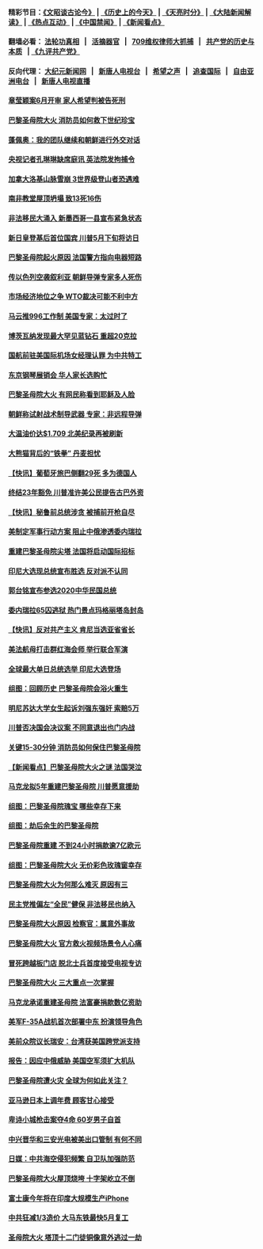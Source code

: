 #### 精彩节目：[《文昭谈古论今》](http://134.209.198.168/wenzhao) | [《历史上的今天》](http://134.209.198.168/today-in-history) | [《天亮时分》](http://134.209.198.168/tianliang) | [《大陆新闻解读》](http://134.209.198.168/ntdtv-comedy) | [《热点互动》](http://134.209.198.168/ntdtv-rdhd)  | [《中国禁闻》](http://134.209.198.168/ntdtv-news) | [《新闻看点》](http://134.209.198.168/news-insight) 

  #### 翻墙必看： [法轮功真相](http://134.209.198.168:10000/videos/truth.html) &nbsp;&nbsp;|&nbsp;&nbsp; [活摘器官](http://134.209.198.168:10000/videos/res/Organs/) &nbsp;&nbsp;|&nbsp;&nbsp; [709维权律师大抓捕](http://134.209.198.168:10000/videos/709/) &nbsp;&nbsp;|&nbsp;&nbsp; [共产党的历史与本质](http://134.209.198.168:10000/videos/ccp.html) &nbsp;&nbsp;| [《九评共产党》](http://134.209.198.168:10000/videos/jiuping/) 

#### 反向代理： [大纪元新闻网](http://134.209.198.168:10080/) &nbsp;&nbsp;|&nbsp;&nbsp; [新唐人电视台](http://134.209.198.168:8000/) &nbsp;&nbsp;|&nbsp;&nbsp; [希望之声](http://134.209.198.168:8200/) &nbsp;&nbsp;|&nbsp;&nbsp; [追查国际](http://134.209.198.168:10010/) &nbsp;&nbsp;|&nbsp;&nbsp; [自由亚洲电台](http://134.209.198.168:9800/) &nbsp;&nbsp;|&nbsp;&nbsp; [新唐人电视直播](http://134.209.198.168/) 

#### [章莹颖案6月开审 家人希望判被告死刑](../pages/nsc418/n11199715.md?t=04200337) 

#### [巴黎圣母院大火 消防员如何救下世纪珍宝](../pages/nsc418/n11199412.md?t=04200337) 

#### [蓬佩奥：我的团队继续和朝鲜进行外交对话](../pages/nsc418/n11199315.md?t=04200337) 

#### [央视记者孔琳琳缺席庭讯 英法院发拘捕令](../pages/nsc418/n11199318.md?t=04200337) 

#### [加拿大洛基山脉雪崩 3世界级登山者恐遇难](../pages/nsc418/n11198866.md?t=04200337) 

#### [南非教堂屋顶坍塌 致13死16伤](../pages/nsc418/n11198535.md?t=04200337) 

#### [非法移民大涌入 新墨西哥一县宣布紧急状态](../pages/nsc418/n11198516.md?t=04200337) 

#### [新日皇登基后首位国宾 川普5月下旬将访日](../pages/nsc418/n11198113.md?t=04200337) 

#### [巴黎圣母院起火原因 法国警方指向电器短路](../pages/nsc418/n11197836.md?t=04200337) 

#### [传以色列空袭叙利亚 朝鲜导弹专家多人死伤](../pages/nsc418/n11197818.md?t=04200337) 

#### [市场经济地位之争 WTO裁决可能不利中方](../pages/nsc418/n11197011.md?t=04200337) 

#### [马云推996工作制 美国专家：太过时了](../pages/nsc418/n11197115.md?t=04200337) 


#### [博茨瓦纳发现最大罕见蓝钻石 重超20克拉](../pages/nsc418/n11195908.md?t=04200337) 

#### [国航前驻美国际机场女经理认罪 为中共特工](../pages/nsc418/n11195650.md?t=04200337) 

#### [东京钢琴展销会 华人家长选购忙](../pages/nsc418/n11195151.md?t=04200337) 

#### [巴黎圣母院大火 有网民称看到耶稣及人脸](../pages/nsc418/n11194253.md?t=04200337) 

#### [朝鲜称试射战术制导武器 专家：非远程导弹](../pages/nsc418/n11194249.md?t=04200337) 

#### [大温油价达$1.709 北美纪录再被刷新](../pages/nsc418/n11193969.md?t=04200337) 

#### [大熊猫背后的“铁拳” 丹麦担忧](../pages/nsc418/n11193723.md?t=04200337) 

#### [【快讯】葡萄牙旅巴侧翻29死 多为德国人](../pages/nsc418/n11193976.md?t=04200337) 

#### [终结23年豁免 川普准许美公民提告古巴外资](../pages/nsc418/n11193624.md?t=04200337) 

#### [【快讯】秘鲁前总统涉贪 被捕前开枪自尽](../pages/nsc418/n11193399.md?t=04200337) 

#### [美制定军事行动方案 阻止中俄渗透委内瑞拉](../pages/nsc418/n11193288.md?t=04200337) 

#### [重建巴黎圣母院尖塔 法国将启动国际招标](../pages/nsc418/n11193208.md?t=04200337) 

#### [印尼大选现总统宣布胜选 反对派不认同](../pages/nsc418/n11192147.md?t=04200337) 

#### [郭台铭宣布参选2020中华民国总统](../pages/nsc418/n11193005.md?t=04200337) 

#### [委内瑞拉65囚逃狱 热门景点玛格丽塔岛封岛](../pages/nsc418/n11192786.md?t=04200337) 

#### [【快讯】反对共产主义 肯尼当选亚省省长](../pages/nsc418/n11192399.md?t=04200337) 

#### [美法航母打击群红海会师 举行联合军演](../pages/nsc418/n11192330.md?t=04200337) 

#### [全球最大单日总统选举 印尼大选登场](../pages/nsc418/n11192247.md?t=04200337) 

#### [组图：回顾历史 巴黎圣母院会浴火重生](../pages/nsc418/n11189745.md?t=04200337) 

#### [明尼苏达大学女生起诉刘强东强奸 索赔5万](../pages/nsc418/n11188146.md?t=04200337) 

#### [川普否决国会决议案 不同意退出也门内战](../pages/nsc418/n11191747.md?t=04200337) 

#### [关键15-30分钟 消防员如何保住巴黎圣母院](../pages/nsc418/n11191577.md?t=04200337) 

#### [【新闻看点】巴黎圣母院大火之谜 法国哭泣](../pages/nsc418/n11191255.md?t=04200337) 

#### [马克龙拟5年重建巴黎圣母院 川普愿意援助](../pages/nsc418/n11191461.md?t=04200337) 

#### [组图：巴黎圣母院瑰宝 哪些幸存下来](../pages/nsc418/n11191229.md?t=04200337) 

#### [组图：劫后余生的巴黎圣母院](../pages/nsc418/n11191133.md?t=04200337) 

#### [巴黎圣母院重建 不到24小时捐款逾7亿欧元](../pages/nsc418/n11191281.md?t=04200337) 

#### [组图：巴黎圣母院大火 无价彩色玫瑰窗幸存](../pages/nsc418/n11191114.md?t=04200337) 

#### [巴黎圣母院大火为何那么难灭 原因有三](../pages/nsc418/n11190878.md?t=04200337) 

#### [民主党推偏左“全民”健保 非法移民也纳入](../pages/nsc418/n11189874.md?t=04200337) 

#### [巴黎圣母院大火原因 检察官：属意外事故](../pages/nsc418/n11190580.md?t=04200337) 

#### [巴黎圣母院大火 官方救火视频场景令人心痛](../pages/nsc418/n11190670.md?t=04200337) 

#### [冒死跨越板门店 脱北士兵首度接受电视专访](../pages/nsc418/n11190504.md?t=04200337) 

#### [巴黎圣母院大火 三大重点一次掌握](../pages/nsc418/n11190348.md?t=04200337) 

#### [马克龙承诺重建圣母院 法富豪捐款数亿资助](../pages/nsc418/n11190297.md?t=04200337) 

#### [美军F-35A战机首次部署中东 扮演领导角色](../pages/nsc418/n11190266.md?t=04200337) 

#### [美前众院议长瑞安：台湾获美国跨党派支持](../pages/nsc418/n11190063.md?t=04200337) 

#### [报告：因应中俄威胁 美国空军须扩大机队](../pages/nsc418/n11190051.md?t=04200337) 

#### [巴黎圣母院遭火灾 全球为何如此关注？](../pages/nsc418/n11189094.md?t=04200337) 

#### [亚马逊日本上调年费  顾客甘心接受](../pages/nsc418/n11188627.md?t=04200337) 

#### [卑诗小城枪击案夺4命 60岁男子自首](../pages/nsc418/n11189869.md?t=04200337) 

#### [中兴晋华和三安光电被美出口管制 有何不同](../pages/nsc418/n11188924.md?t=04200337) 

#### [日媒：中共海空侵犯频繁 自卫队加强防范](../pages/nsc418/n11188608.md?t=04200337) 

#### [巴黎圣母院大火屋顶烧垮 十字架屹立不倒](../pages/nsc418/n11189646.md?t=04200337) 

#### [富士康今年将在印度大规模生产iPhone](../pages/nsc418/n11189452.md?t=04200337) 

#### [中共狂减1/3造价 大马东铁最快5月复工](../pages/nsc418/n11189458.md?t=04200337) 

#### [圣母院大火 塔顶十二门徒铜像意外逃过一劫](../pages/nsc418/n11189376.md?t=04200337) 

